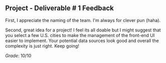 ## Project - Deliverable \# 1 Feedback 
 
First, I appreciate the naming of the team. I'm always for clever pun (haha).

Second, great idea for a project! I feel its all doable but I might suggest that you select a few U.S. cities to make the management of the front-end UI easier to implement. Your potential data sources look good and overall the complexity is just right. Keep going! 



*Grade*: 10/10 